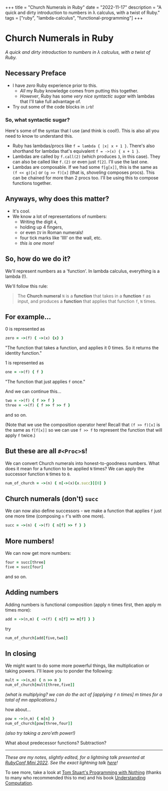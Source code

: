 +++
title = "Church Numerals in Ruby"
date = "2022-11-17"
description = "A quick and dirty introduction to numbers in λ calculus, with a twist of Ruby."
tags = ["ruby", "lambda-calculus", "functional-programming"]
+++

# Church Numerals in Ruby

*A quick and dirty introduction to numbers in λ calculus, with a twist of Ruby.*

## Necessary Preface
* I have *zero* Ruby experience prior to this. 
  * *All* my Ruby knowledge comes from putting this together.
  * *However*, Ruby has some *very nice syntactic sugar* with lambdas that I'll take full advantage of. 
* Try out some of the code blocks in `irb`! 

### So, what syntactic sugar?
Here's some of the syntax that I use (and think is cool!). This is also all you need to know to understand this.
* Ruby has lambdas/procs like `f = lambda { |x| x + 1 }`. There's also shorthand for lambdas that's equivalent `f = ->(x) { x + 1 }`. 
* Lambdas are called by `f.call(2)` (which produces `3`, in this case). They can also be called like `f.(2)` or even just `f[2]`. I'll use the last one. 
* Lambdas are composable. If we had some `f[g[x]]`, this is the same as `(f << g)[x]` or `(g >> f)[x]` (that is, *shoveling* composes procs). This can be chained for more than 2 procs too. I'll be using this to compose functions together. 

## Anyways, why does this matter?
* It's cool. 
* We know a lot of representations of numbers: 
  * Writing the digit `4`, 
  * holding up 4 fingers,
  * or even `IV` in Roman numerals!
  * four tick marks like 'IIII' on the wall, etc.
  * *this is one more!*

## So, how do we do it? 
We'll represent numbers as a 'function'. In lambda calculus, everything is a lambda (!). 

We'll follow this rule: 

> The **Church numeral** `N` is a **function** that takes in a **function** `f` as input, and produces a **function** that applies that function `f`, `N` times. 

## For example...
0 is represented as
```ruby
zero = ->(f) { ->(x) {x} }
```
"The function that takes a function, and applies it 0 times. So it returns the identity function."

1 is represented as 
```ruby
one = ->(f) { f }
```
"The function that just applies `f` once."

And we can continue this...
```ruby
two = ->(f) { f >> f }
three = ->(f) { f >> f >> f }
```
and so on. 

(Note that we use the composition operator here! Recall that `(f >> f)[x]` is the same as `f[f[x]]` so we can use `f >> f` to represent the function that will apply `f` twice.)

## But these are all `#<Proc>`s!
We can convert Church numerals into honest-to-goodness numbers. What does it mean for a function to be applied `N` times? We can apply the successor function `N` times to `0`. 
```ruby
num_of_church = ->(n) { n[->(x){x.succ}][0] }
```

## Church numerals (don't) `succ`
We can now also define successors - we make a function that applies `f` just one more time (composing `n` `f`'s with one more). 
```ruby
succ = ->(n) { ->(f) { n[f] >> f } }
```

## More numbers!
We can now get more numbers: 
```ruby
four = succ[three]
five = succ[four]
```
and so on.

## Adding numbers
Adding numbers is functional composition (apply n times first, then apply m times more):
```ruby
add = ->(n,m) { ->(f) { n[f] >> m[f] } }
```
try
```ruby
num_of_church[add[five,two]]
```

## In closing
We might want to do some more powerful things, like multiplication or taking powers. I'll leave you to ponder the following: 
```ruby
mult = ->(n,m) { n >> m }
num_of_church[mult[three,five]]
```
*(what is multiplying? we can do the act of [applying `f` n times] m times for a total of mn applications.)*

how about...
```ruby
pow = ->(n,m) { m[n] }
num_of_church[pow[three,four]]
```
*(also try taking a zero'eth power!)*

What about predecessor functions? Subtraction? 

---
*These are my notes, slightly edited, for a lightning talk presented at [RubyConf Mini 2022](https://www.rubyconfmini.com/). See the exact lightning talk [here](https://youtu.be/M5uWyzBgPHs?t=973)!*

To see more, take a look at [Tom Stuart's Programming with Nothing](https://tomstu.art/programming-with-nothing) (thanks to many who recommended this to me) and his book [Understanding Computation](https://computationbook.com/).
